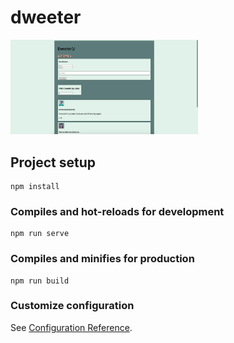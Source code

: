 # dweeter

<img style="width: 300px;" src="https://github.com/alexgyllos/files/blob/master/dweeterpreview.png" alt="dweeter preview">

## Project setup
```
npm install
```

### Compiles and hot-reloads for development
```
npm run serve
```

### Compiles and minifies for production
```
npm run build
```

### Customize configuration
See [Configuration Reference](https://cli.vuejs.org/config/).
